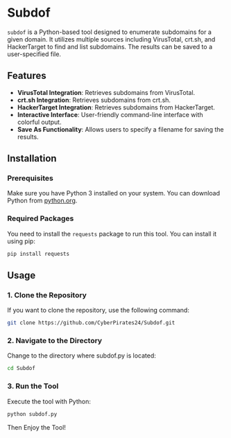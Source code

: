 # Subdof

`subdof` is a Python-based tool designed to enumerate subdomains for a given domain. It utilizes multiple sources including VirusTotal, crt.sh, and HackerTarget to find and list subdomains. The results can be saved to a user-specified file.

## Features

- **VirusTotal Integration**: Retrieves subdomains from VirusTotal.
- **crt.sh Integration**: Retrieves subdomains from crt.sh.
- **HackerTarget Integration**: Retrieves subdomains from HackerTarget.
- **Interactive Interface**: User-friendly command-line interface with colorful output.
- **Save As Functionality**: Allows users to specify a filename for saving the results.

## Installation

### Prerequisites

Make sure you have Python 3 installed on your system. You can download Python from [python.org](https://www.python.org/downloads/).

### Required Packages

You need to install the `requests` package to run this tool. You can install it using pip:

```bash
pip install requests
```

## Usage
### 1. Clone the Repository
If you want to clone the repository, use the following command:
```sh
git clone https://github.com/CyberPirates24/Subdof.git

```

### 2. Navigate to the Directory
Change to the directory where subdof.py is located:
```sh
cd Subdof
```

### 3. Run the Tool
Execute the tool with Python:
```sh
python subdof.py
```

Then Enjoy the Tool!
